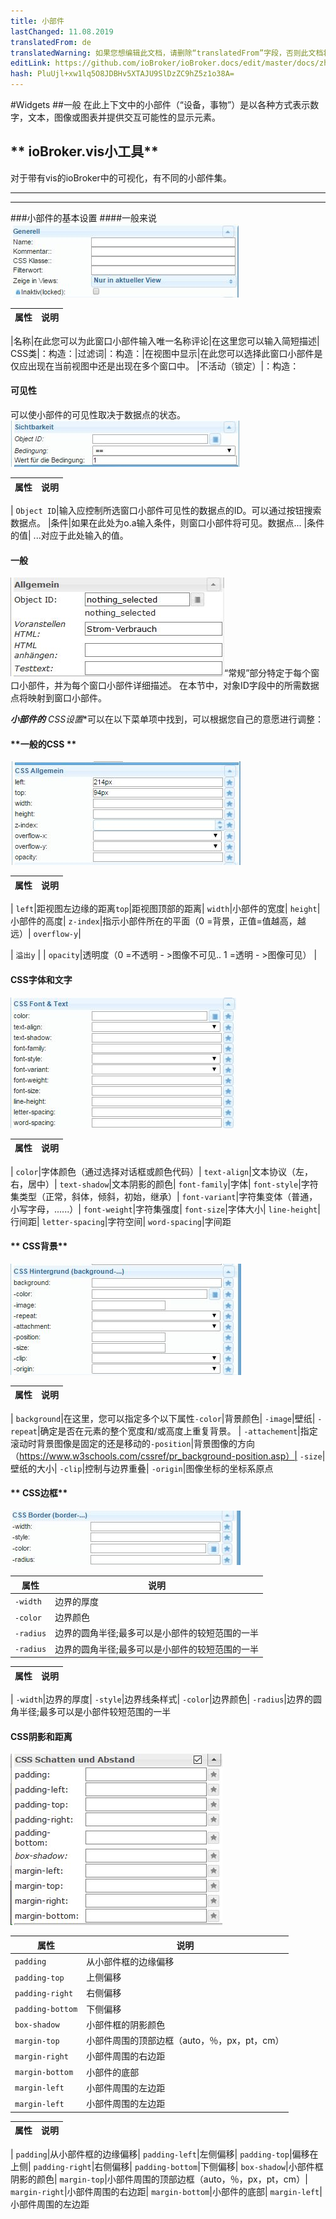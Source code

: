 ```yaml
---
title: 小部件
lastChanged: 11.08.2019
translatedFrom: de
translatedWarning: 如果您想编辑此文档，请删除“translatedFrom”字段，否则此文档将再次自动翻译
editLink: https://github.com/ioBroker/ioBroker.docs/edit/master/docs/zh-cn/viz/widgets.md
hash: PluUjl+xw1lq5O8JDBHv5XTAJU9SlDzZC9hZ5z1o38A=
---
```

#Widgets
##一般
在此上下文中的小部件（“设备，事物”）是以各种方式表示数字，文本，图像或图表并提供交互可能性的显示元素。

## ** ioBroker.vis小工具**
对于带有vis的ioBroker中的可视化，有不同的小部件集。

-------------------------------------------------------------------------------
-------------------------------------------------------------------------------

###小部件的基本设置
####一般来说
![001_Widget_Generell](../../de/viz/media/vis_widgets_001_Widget_Generell.jpg)

|属性|说明|
|-----|----|

|名称|在此您可以为此窗口小部件输入唯一名称评论|在这里您可以输入简短描述| CSS类|：构造：|过滤词|：构造：|在视图中显示|在此您可以选择此窗口小部件是仅应出现在当前视图中还是出现在多个窗口中。
|不活动（锁定）|：构造：

#### **可见性**
可以使小部件的可见性取决于数据点的状态。
![002_Widget_Sichtbarkeit](../../de/viz/media/vis_widgets-2_002_Widget_Sichtbarkeit.jpg)

|属性|说明|
|----|----|

| `Object ID`|输入应控制所选窗口小部件可见性的数据点的ID。可以通过按钮搜索数据点。
|条件|如果在此处为o.a输入条件，则窗口小部件将可见。数据点...
|条件的值| ...对应于此处输入的值。

#### **一般**
![](../../de/viz/media/vis_widgets_003_Widget_Allgemein.jpg)“常规”部分特定于每个窗口小部件，并为每个窗口小部件详细描述。
在本节中，对象ID字段中的所需数据点将映射到窗口小部件。

***小部件的** CSS设置**可以在以下菜单项中找到，可以根据您自己的意愿进行调整：

#### **一般的CSS **
![](../../de/viz/media/vis_widgets_004_CSS_allgemein.jpg)

|属性|说明|
|-----|----|

| `left`|距视图左边缘的距离`top`|距视图顶部的距离| `width`|小部件的宽度| `height`|小部件的高度| `z-index`|指示小部件所在的平面（0 =背景，正值=值越高，越远）| `overflow-y`|

| `溢出y` |
| `opacity`|透明度（0 =不透明 - >图像不可见.. 1 =透明 - >图像可见） |

#### CSS字体和文字
![005_CSS_Font_Text](../../de/viz/media/vis_widgets_005_CSS_Font_Text.jpg)

|属性|说明|
|-----|----|

| `color`|字体颜色（通过选择对话框或颜色代码）| `text-align`|文本协议（左，右，居中）| `text-shadow`|文本阴影的颜色| `font-family`|字体| `font-style`|字符集类型（正常，斜体，倾斜，初始，继承）| `font-variant`|字符集变体（普通，小写字母，......）| `font-weight`|字符集强度| `font-size`|字体大小| `line-height`|行间距| `letter-spacing`|字符空间| `word-spacing`|字间距

#### ** CSS背景**
![006_CSS_Hintergrund](../../de/viz/media/vis_widgets_006_CSS_Hintergrund.jpg)

|属性|说明|
|-----|-----|

| `background`|在这里，您可以指定多个以下属性`-color`|背景颜色| `-image`|壁纸| `-repeat`|确定是否在元素的整个宽度和/或高度上重复背景。
| `-attachement`|指定滚动时背景图像是固定的还是移动的`-position`|背景图像的方向（https://www.w3schools.com/cssref/pr_background-position.asp）| `-size`|壁纸的大小| `-clip`|控制与边界重叠| `-origin`|图像坐标的坐标系原点

#### ** CSS边框**
![007_CSS_Border](../../de/viz/media/vis_widgets_007_CSS_Border.jpg)

|属性|说明|
|----|----|
|`-width`|边界的厚度| |
|`-color`|边界颜色|
|`-radius`|边界的圆角半径;最多可以是小部件的较短范围的一半 |
|`-radius` |边界的圆角半径;最多可以是小部件的较短范围的一半 |

|属性|说明|
|-----|----|

| `-width`|边界的厚度| `-style`|边界线条样式| `-color`|边界颜色| `-radius`|边界的圆角半径;最多可以是小部件较短范围的一半

#### CSS阴影和距离
![008_CSS_Schatten_Abstand](../../de/viz/media/vis_widgets_008_CSS_Schatten_Abstand.jpg)

|属性|说明|
|----|----|
|`padding`|从小部件框的边缘偏移|
|`padding-top`|上侧偏移|
|`padding-right`|右侧偏移|
|`padding-bottom`|下侧偏移|
|`box-shadow`|小部件框的阴影颜色|
|`margin-top`|小部件周围的顶部边框（auto，％，px，pt，cm）|
|`margin-right`|小部件周围的右边距|
|`margin-bottom`|小部件的底部|
|`margin-left`|小部件周围的左边距|
|`margin-left` |小部件周围的左边距|

|属性|说明|
|-----|----|

| `padding`|从小部件框的边缘偏移| `padding-left`|左侧偏移| `padding-top`|偏移在上侧| `padding-right`|右侧偏移| `padding-bottom`|下侧偏移| `box-shadow`|小部件框阴影的颜色| `margin-top`|小部件周围的顶部边框（auto，％，px，pt，cm）| `margin-right`|小部件周围的右边距| `margin-bottom`|小部件的底部| `margin-left`|小部件周围的左边距
